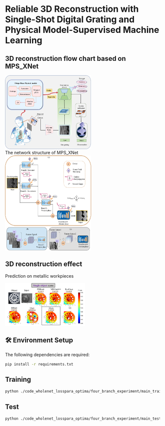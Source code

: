 # Reliable 3D Reconstruction with Single-Shot Digital Grating and Physical Model-Supervised Machine Learning

## 3D reconstruction flow chart based on MPS_XNet 
<div>
 <img src="./code_wholenet_losspara_optima/images1/main_figure.png" height="240" width="280"/ >
</div>
 The network structure of MPS_XNet 
 <div>
 <img src="./code_wholenet_losspara_optima/images1/psmp_x.png" height="310" width="280"/>
</div>

## 3D reconstruction effect
Prediction on metallic workpieces
<div>
<img src="./code_wholenet_losspara_optima/images1/3D_metal1.png" height="140" width="260"/>
</div>

   
## 🛠️ Environment Setup

The following dependencies are required:

```bash
pip install -r requirements.txt
```
## Training

```bash
python ./code_wholenet_losspara_optima/four_branch_experiment/main_train.py \
```

## Test

```bash
python ./code_wholenet_losspara_optima/four_branch_experiment/main_test.py \
```
